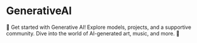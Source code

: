 # GenerativeAI
🤖 Get started with Generative AI! Explore models, projects, and a supportive community. Dive into the world of AI-generated art, music, and more. 🚀
